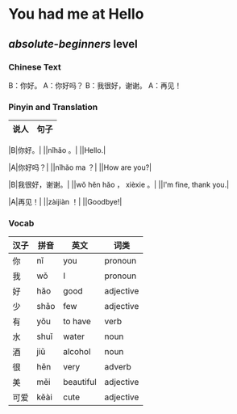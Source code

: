 # You had me at Hello
## *absolute-beginners* level

### Chinese Text
B：你好。
A：你好吗？
B：我很好，谢谢。
A：再见！

### Pinyin and Translation
|说人|句子|
|----|----|

|B|你好。|
||nǐhǎo 。|
||Hello.|

|A|你好吗？|
||nǐhǎo ma ？|
||How are you?|

|B|我很好，谢谢。|
||wǒ hěn hǎo ， xièxie 。|
||I'm fine, thank you.|

|A|再见！|
||zàijiàn ！|
||Goodbye!|
### Vocab
|汉子|拼音|英文|词类|
|----|----|----|----|
|你|nǐ|you|pronoun|
|我|wǒ|I|pronoun|
|好|hǎo|good|adjective|
|少|shǎo|few|adjective|
|有|yǒu|to have|verb|
|水|shuǐ|water|noun|
|酒|jiǔ|alcohol|noun|
|很|hěn|very|adverb|
|美|měi|beautiful|adjective|
|可爱|kěài|cute|adjective|